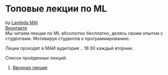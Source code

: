 # Топовые лекции по ML 
by:[Lambda MAI](https://lambda-it.ru/)<br>
[Вконтакте](https://vk.com/lambdamai)<br>
Мы читаем лекции по ML абсолютно бесплатно, делясь своим опытом с студентами. Мотивируя студентов к программированию.


Леции проходят в МАИ аудитория .. 16:30 каждый вторник.


Список пройденных лекций:

1. [Вводная лекция](lectures/1_lecture/lecture.md) 
